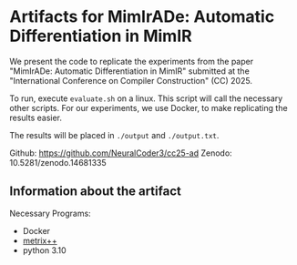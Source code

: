 # Artifacts for MimIrADe: Automatic Differentiation in MimIR

We present the code to replicate the experiments from the paper "MimIrADe: Automatic Differentiation in MimIR" submitted at the "International Conference on Compiler Construction" (CC) 2025.

To run, execute `evaluate.sh` on a linux.
This script will call the necessary other scripts.
For our experiments, we use Docker, to make replicating the results easier.

The results will be placed in `./output` and `./output.txt`.

Github: https://github.com/NeuralCoder3/cc25-ad
Zenodo: 10.5281/zenodo.14681335

## Information about the artifact

Necessary Programs:
- Docker
- [metrix++](https://metrixplusplus.github.io/metrixplusplus/docs/02-u-download-install)
- python 3.10